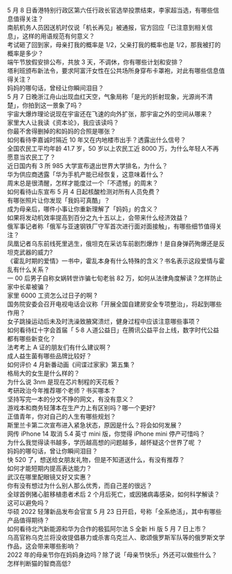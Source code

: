 5 月 8 日香港特别行政区第六任行政长官选举投票结束，李家超当选，有哪些信息值得关注？  
南航机务人员因送机时仅说「机长再见」被通报，官方回应「已注意到相关信息」，这样的用语规范有何意义？  
考试砸了回到家，母亲打我的概率是 1/2，父亲打我的概率也是 1/2，那我被打的概率是多少？  
端午节放假安排公布，共放 3 天，不调休，你有哪些计划和安排？  
塔利班颁布新法令，要求阿富汗女性在公共场所身穿布卡罩袍，对此有哪些信息值得关注？  
妈妈的哪句话，曾经让你瞬间泪目？  
5 月 7 日晚浙江舟山出现血红天空，气象局称「是光的折射现象，光源尚不清楚」，你拍到这一景象了吗？  
宇宙大爆炸理论说现在宇宙还在飞速的向外扩张，那宇宙之外的空间从哪来？  
家里大人让我读《资本论》，我应该读吗？  
你最不舍得删掉的和妈妈的合照是哪张？  
如何看待李嘉诚时隔近 10 年又在内地楼市出手？透露出什么信号？  
全国农民工平均年龄 41.7 岁，50 岁以上农民工近 8000 万，为什么年轻人不再愿意当农民工了？  
近日国内有 3 所 985 大学宣布退出世界大学排名，为什么？  
华为供应商透露「华为手机产能已经恢复，这意味着什么？  
周末总是很清醒，怎样才能度过一个「不遗憾」的周末？  
如何看待山东宣布 5 月 4 日起核酸检测对所有人员免费？  
有哪张照片让你发现「我妈可真酷」？  
成为母亲后，哪件小事让你重新理解了「妈妈」的含义？  
如果将发动机效率提高到百分之九十五以上，会带来什么经济效益？  
俄军事记者称「俄军与亚速钢铁厂守军首次进行面对面接触」，有哪些细节值得关注？  
凤凰记者乌东前线死里逃生，俄坦克在采访车前剧烈爆炸！是自身弹药殉爆还是反坦克武器的威力?  
《霍乱时期的爱情》一书中，霍乱本身有什么特殊的含义？书名表示这段爱情与霍乱有什么关系？  
一 00 后男子自称女娲转世诈骗七旬老翁 82 万，如何从法律角度解读？怎样防止家中长辈被骗？  
家里 6000 工资怎么过日子的啊 ?  
国务院安委会召开电视电话会议称「开展全国自建房安全专项整治」，将起到哪些作用？  
女子跳操运动后未及时洗澡致腋窝溃烂，健身过程中应该注意哪些事项？  
如何看待红十字会首届「 5·8 人道公益日」在腾讯公益平台上线，数字时代公益都有哪些新变化？  
法考考上 A 证的朋友们有什么建议啊？  
成人益生菌有哪些品牌比较好？  
如何评价 4 月新番动画《间谍过家家》第五集？  
格局大的女生是什么样的？  
为什么说 3nm 是现在芯片制程的天花板？  
考研政治今年推荐哪个老师？书买哪本？  
坚持写完一本的分文不挣的网文，有没有意义？  
游戏本和商务轻薄本在生产力上有区别吗？哪一个更好?  
正值青年，你对自己的人生有哪些规划？  
斯里兰卡第二次宣布进入紧急状态，原因是什么？将会如何发展？  
网传 iPhone 14 取消 5.4 英寸 mini 版，你觉得 iPhone mini 停产可惜吗？  
为什么我觉得读书越多，学历越高想的问题越多，越怀疑这个世界了呢 ？  
妈妈的哪句话，曾让你瞬间泪目？  
快 520 了，想送给女朋友礼物，但是不知道送什么，有没有推荐？  
如何才能短期内提高表达能力？  
武汉在哪里配眼镜又好又实惠？  
你有没有想过为什么别人那么优秀，而自己差的很远？  
全球首例猪心脏移植患者术后 2 个月后死亡，或因猪病毒感染，如何科学解读？这可以避免吗？  
华硕 2022 轻薄新品发布会官宣 5 月 23 日开启，号称「全系绝活」，其中有哪些产品值得期待？  
如何看待北汽新能源和华为合作的极狐阿尔法 S 全新 Hi 版 5 月 7 日上市？  
乌高官称乌克兰将没收提倡暴力或杀害乌克兰人、歌颂俄罗斯军队等的俄罗斯文学作品，这会带来哪些影响？  
2022 年的母亲节你在妈妈身边吗？除了说「母亲节快乐」外还可以做些什么？  
怎样判断猫的智商高低?  
